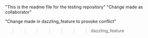 "This is the readme file for the testing repository"
"Change made as collaborator"

"Change made in dazzling_feature to provoke conflict"
>>>>>>> dazzling_feature
